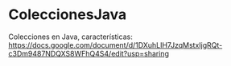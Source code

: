 # ColeccionesJava

Colecciones en Java, características: https://docs.google.com/document/d/1DXuhLIH7JzqMstxIjgRQt-c3Dm9487NDQXS8WFhQ4S4/edit?usp=sharing
